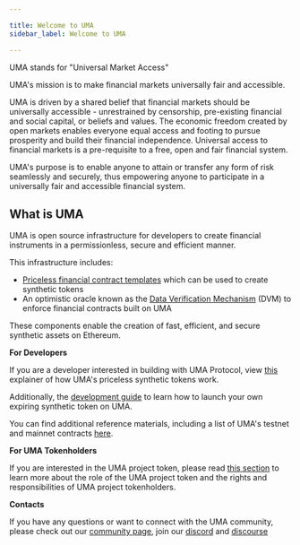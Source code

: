 ```yaml
---

title: Welcome to UMA
sidebar_label: Welcome to UMA

---
```


UMA stands for "Universal Market Access" 

UMA's mission is to make financial markets universally fair and accessible.

UMA is driven by a shared belief that financial markets should be universally accessible - unrestrained by censorship, pre-existing financial and social capital, or beliefs and values. The economic freedom created by open markets enables everyone equal access and footing to pursue prosperity and build their financial independence. Universal access to financial markets is a pre-requisite to a free, open and fair financial system. 


UMA's purpose is to enable anyone to attain or transfer any form of risk seamlessly and securely, thus empowering anyone to participate in a universally fair and accessible financial system.


## What is UMA ##

UMA is open source infrastructure for developers to create financial instruments in a permissionless, secure and efficient manner. 

This infrastructure includes:
 - [Priceless financial contract templates](getting-started/priceless-financial-contracts.md) which can be used to create synthetic tokens
 - An optimistic oracle known as the [Data Verification Mechanism](getting-started/oracle.md) (DVM) to enforce financial contracts built on UMA

These components enable the creation of fast, efficient, and secure synthetic assets on Ethereum. 

**For Developers**

If you are a developer interested in building with UMA Protocol, view [this](https://docs.umaproject.org/synthetic-tokens/what-are-synthetic-assets) explainer of how UMA's priceless synthetic tokens work.


Additionally, the [development guide](https://docs.umaproject.org/build-walkthrough/build-process) to learn how to launch your own expiring synthetic token on UMA.

You can find additional reference materials, including a list of UMA's testnet and mainnet contracts [here](https://docs.umaproject.org/dev-ref/addresses).

**For UMA Tokenholders**

If you are interested in the UMA project token, please read [this section](uma-tokenholders/uma-holders.md) to learn more about the role of the UMA project token and the rights and responsibilities of UMA project tokenholders.

**Contacts**

If you have any questions or want to connect with the UMA community, please check out our [community page](community/community-overview), join our [discord](https//discord.umaproject.org) and [discourse](https://discourse.umaproject.org)
